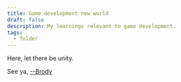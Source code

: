 ```yaml
---
title: Game development new world
draft: false
description: My learnings relevant to game development.
tags:
  - folder
---
```

Here, let there be unity.

See ya, <a target="_blank" rel="noopener noreferrer" href="https://www.brodypen.com/">--Brody<a>
